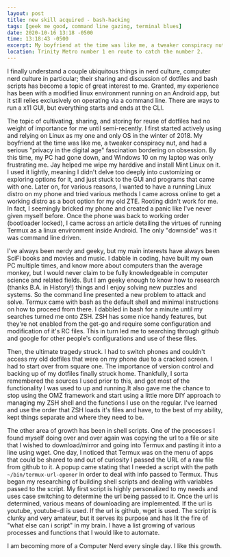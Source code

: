 ```yaml
---
layout: post
title: new skill acquired - bash-hacking
tags: [geek me good, command line gazing, terminal blues]
date: 2020-10-16 13:18 -0500
time: 13:18:43 -0500
excerpt: My boyfriend at the time was like me, a tweaker conspiracy nut, and had a serious "privacy in the digital age" fascination bordering on obsession.
location: Trinity Metro number 1 en route to catch the number 2.
---
```

I finally understand a couple ubiquitous things in nerd culture, computer nerd culture in particular; their sharing and discussion of dotfiles and bash scripts has become a topic of great interest to me. Granted, my experience has been with a modified linux environment running on an Android app, but it still relies exclusively on operating via a command line. There are ways to run a x11 GUI, but everything starts and ends at the CLI.

The topic of cultivating, sharing, and storing for reuse of dotfiles had no weight of importance for me until semi-recently. I first started actively using and relying on Linux as my one and only OS in the winter of 2018. My boyfriend at the time was like me, a tweaker conspiracy nut, and had a serious "privacy in the digital age" fascination bordering on obsession. By this time, my PC had gone down, and Windows 10 on my laptop was only frustrating me. Jay helped me wipe my harddive and install Mint Linux on it. I used it lightly, meaning I didn't delve too deeply into customizing or exploring options for it, and just stuck to the GUI and programs that came with one. Later on, for various reasons, I wanted to have a running Linux distro on my phone and tried various methods I came across online to get a working distro as a boot option for my old ZTE. Rooting didn't work for me. In fact, I seemingly bricked my phone and created a panic like I've never given myself before. Once the phone was back to working order (bootloader locked), I came across an article detailing the virtues of running Termux as a linux environment inside Android. The only "downside" was it was command line driven.

I've always been nerdy and geeky, but my main interests have always been SciFi books and movies and music. I dabble in coding, have built my own PC multiple times, and know more about computers than the average monkey, but I would never claim to be fully knowledgeable in computer science and related fields. But I am geeky enough to know how to research (thanks B.A. in History!) things and I enjoy solving new puzzles and systems. So the command line presented a new problem to attack and solve. Termux came with bash as the default shell and minimal instructions on how to proceed from there. I dabbled in bash for a minute until my searches turned me onto ZSH. ZSH has some nice handy features, but they're not enabled from the get-go and require some configuration and modification of it's RC files. This in turn led me to searching through github and google for other people's configurations and use of these files.

Then, the ultimate tragedy struck. I had to switch phones and couldn't access my old dotfiles that were on my phone due to a cracked screen. I had to start over from square one. The importance of version control and backing up of my dotfiles finally struck home. Thankfully, I sorta remembered the sources I used prior to this, and got most of the functionality I was used to up and running.It also gave me the chance to stop using the OMZ framework and start using a little more DIY approach to managing my ZSH shell and the functions I use on the regular. I've learned and use the order that ZSH loads it's files and have, to the best of my ability, kept things separate and where they need to be.

The other area of growth has been in shell scripts. One of the processes I found myself doing over and over again was copying the url to a file or site that I wished to download/mirror and going into Termux and pasting it into a line using wget. One day, I noticed that Termux was on the menu of apps that could be shared to and out of curiosity I passed the URL of a raw file from github to it. A popup came stating that I needed a script with the path `~/bin/termux-url-opener` in order to deal with info passed to Termux. Thus began my researching of building shell scripts and dealing with variables passed to the script. My first script is highly personalized to my needs and uses case switching to determine the url being passed to it. Once the url is determined, various means of downloading are implemented. If the url is youtube, youtube-dl is used. If the url is github, wget is used. The script is clunky and very amateur, but it serves its purpose and has lit the fire of "what else can i script" in my brain. I have a list growing of various processes and functions that I would like to automate.

I am becoming more of a Computer Nerd every single day. I like this growth.
